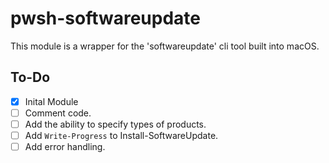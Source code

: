 # pwsh-softwareupdate

This module is a wrapper for the 'softwareupdate' cli tool built into macOS.

## To-Do

- [x] Inital Module
- [ ] Comment code.
- [ ] Add the ability to specify types of products.
- [ ] Add ```Write-Progress``` to Install-SoftwareUpdate.
- [ ] Add error handling.